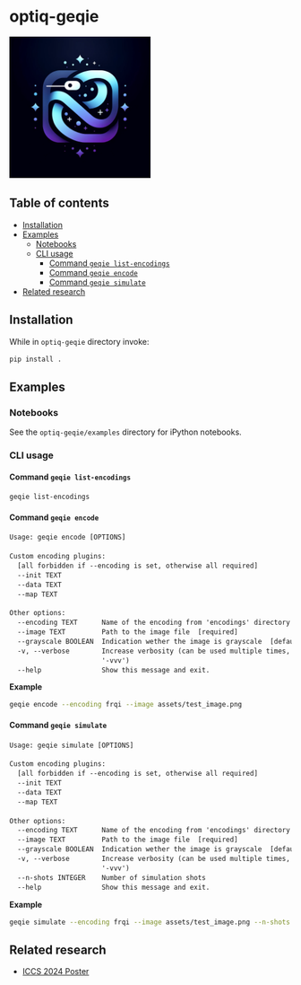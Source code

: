 # optiq-geqie <!-- omit in toc -->

<img src="assets/geqie_logo.png" alt="image" width="50%" height="auto">

## Table of contents <!-- omit in toc -->

- [Installation](#installation)
- [Examples](#examples)
  - [Notebooks](#notebooks)
  - [CLI usage](#cli-usage)
    - [Command `geqie list-encodings`](#command-geqie-list-encodings)
    - [Command `geqie encode`](#command-geqie-encode)
    - [Command `geqie simulate`](#command-geqie-simulate)
- [Related research](#related-research)

## Installation

While in `optiq-geqie` directory invoke:

```bash
pip install .
```

## Examples

### Notebooks

See the `optiq-geqie/examples` directory for iPython notebooks.

### CLI usage

#### Command `geqie list-encodings`

```bash
geqie list-encodings
```

#### Command `geqie encode`

```txt
Usage: geqie encode [OPTIONS]

Custom encoding plugins:
  [all forbidden if --encoding is set, otherwise all required]
  --init TEXT
  --data TEXT
  --map TEXT

Other options:
  --encoding TEXT      Name of the encoding from 'encodings' directory
  --image TEXT         Path to the image file  [required]
  --grayscale BOOLEAN  Indication wether the image is grayscale  [default: True]
  -v, --verbose        Increase verbosity (can be used multiple times, up to
                       '-vvv')
  --help               Show this message and exit.
```

**Example**

```bash
geqie encode --encoding frqi --image assets/test_image.png
```

#### Command `geqie simulate`

```txt
Usage: geqie simulate [OPTIONS]

Custom encoding plugins:
  [all forbidden if --encoding is set, otherwise all required]
  --init TEXT
  --data TEXT
  --map TEXT

Other options:
  --encoding TEXT      Name of the encoding from 'encodings' directory
  --image TEXT         Path to the image file  [required]
  --grayscale BOOLEAN  Indication wether the image is grayscale  [default: True]
  -v, --verbose        Increase verbosity (can be used multiple times, up to
                       '-vvv')
  --n-shots INTEGER    Number of simulation shots
  --help               Show this message and exit.
```

**Example**

```bash
geqie simulate --encoding frqi --image assets/test_image.png --n-shots 1024
```

## Related research

- [ICCS 2024 Poster](https://www.researchgate.net/publication/383184874_General_Quantum_Image_Representation_Model_and_Framework)
